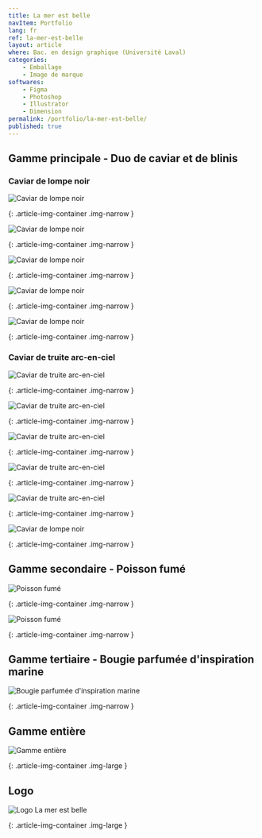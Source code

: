 ```yaml
---
title: La mer est belle
navItem: Portfolio
lang: fr
ref: la-mer-est-belle
layout: article
where: Bac. en design graphique (Université Laval)
categories:
    - Emballage
    - Image de marque
softwares:
    - Figma
    - Photoshop
    - Illustrator
    - Dimension
permalink: /portfolio/la-mer-est-belle/
published: true
---
```


<section markdown="1">

## Gamme principale - Duo de caviar et de blinis
### Caviar de lompe noir

</section>

![Caviar de lompe noir](/assets/images/work/la-mer-est-belle/article/lompe1.jpg)
<!-- <span class="article-img-description">Caviar de lompe noir</span> -->
{: .article-img-container .img-narrow }

![Caviar de lompe noir](/assets/images/work/la-mer-est-belle/article/lompe2.jpg)
<!-- <span class="article-img-description">Caviar de lompe noir</span> -->
{: .article-img-container .img-narrow }

![Caviar de lompe noir](/assets/images/work/la-mer-est-belle/article/lompe3.jpg)
<!-- <span class="article-img-description">Caviar de lompe noir</span> -->
{: .article-img-container .img-narrow }

![Caviar de lompe noir](/assets/images/work/la-mer-est-belle/article/lompe4.jpg)
<!-- <span class="article-img-description">Caviar de lompe noir</span> -->
{: .article-img-container .img-narrow }

![Caviar de lompe noir](/assets/images/work/la-mer-est-belle/article/lompe5.jpg)
<!-- <span class="article-img-description">Caviar de lompe noir</span> -->
{: .article-img-container .img-narrow }



<section markdown="1">

### Caviar de truite arc-en-ciel

</section>

![Caviar de truite arc-en-ciel](/assets/images/work/la-mer-est-belle/article/truite1.jpg)
<!-- <span class="article-img-description">Caviar de truite arc-en-ciel</span> -->
{: .article-img-container .img-narrow }

![Caviar de truite arc-en-ciel](/assets/images/work/la-mer-est-belle/article/truite2.jpg)
<!-- <span class="article-img-description">Caviar de truite arc-en-ciel</span> -->
{: .article-img-container .img-narrow }

![Caviar de truite arc-en-ciel](/assets/images/work/la-mer-est-belle/article/truite3.jpg)
<!-- <span class="article-img-description">Caviar de truite arc-en-ciel</span> -->
{: .article-img-container .img-narrow }

![Caviar de truite arc-en-ciel](/assets/images/work/la-mer-est-belle/article/truite4.jpg)
<!-- <span class="article-img-description">Caviar de truite arc-en-ciel</span> -->
{: .article-img-container .img-narrow }

![Caviar de truite arc-en-ciel](/assets/images/work/la-mer-est-belle/article/truite5.jpg)
<!-- <span class="article-img-description">Caviar de truite arc-en-ciel</span> -->
{: .article-img-container .img-narrow }

![Caviar de lompe noir](/assets/images/work/la-mer-est-belle/article/tincan.jpg)
<!-- <span class="article-img-description">Caviar de lompe noir</span> -->
{: .article-img-container .img-narrow }



<section markdown="1">

## Gamme secondaire - Poisson fumé

</section>

![Poisson fumé](/assets/images/work/la-mer-est-belle/article/poisson1.jpg)
<!-- <span class="article-img-description">Poisson fumé</span> -->
{: .article-img-container .img-narrow }

![Poisson fumé](/assets/images/work/la-mer-est-belle/article/poisson2.jpg)
<!-- <span class="article-img-description">Poisson fumé</span> -->
{: .article-img-container .img-narrow }



<section markdown="1">

## Gamme tertiaire - Bougie parfumée d'inspiration marine

</section>

![Bougie parfumée d'inspiration marine](/assets/images/work/la-mer-est-belle/article/bougie.jpg)
<!-- <span class="article-img-description">Bougie parfumée d'inspiration marine</span> -->
{: .article-img-container .img-narrow }



<section markdown="1">

## Gamme entière

</section>

![Gamme entière](/assets/images/work/la-mer-est-belle/article/gamme.jpg)
<!-- <span class="article-img-description">Gamme entière</span> -->
{: .article-img-container .img-large }



<section markdown="1">

## Logo

</section>

![Logo La mer est belle](/assets/images/work/la-mer-est-belle/article/logo.jpg)
<!-- <span class="article-img-description">Logo La mer est belle</span> -->
{: .article-img-container .img-large }